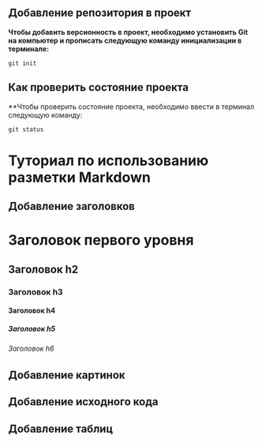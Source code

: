 ## Добавление репозитория в проект

**Чтобы добавить версионность в проект, необходимо установить
Git на компьютер и прописать следующую команду инициализации
в терминале:**
```
git init
```

## Как проверить состояние проекта

**Чтобы проверить состояние проекта, необходимо ввести в 
терминал следующую команду:
```fix
git status
```

# Туториал по использованию разметки Markdown

## Добавление заголовков

# Заголовок первого уровня 
## Заголовок h2
### Заголовок h3
#### Заголовок h4
##### Заголовок h5
###### Заголовок h6 

## Добавление картинок


## Добавление исходного кода


## Добавление таблиц